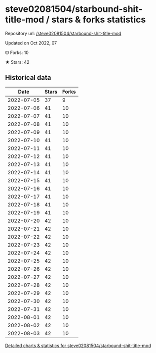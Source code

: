 # steve02081504/starbound-shit-title-mod / stars & forks statistics

Repository url: [/steve02081504/starbound-shit-title-mod](https://github.com/steve02081504/starbound-shit-title-mod)

Updated on Oct 2022, 07

☋ Forks: 10

★ Stars: 42

## Historical data
| Date | Stars | Forks |
|------|-------|-------|
| 2022-07-05 | 37 | 9 | 
| 2022-07-06 | 41 | 10 | 
| 2022-07-07 | 41 | 10 | 
| 2022-07-08 | 41 | 10 | 
| 2022-07-09 | 41 | 10 | 
| 2022-07-10 | 41 | 10 | 
| 2022-07-11 | 41 | 10 | 
| 2022-07-12 | 41 | 10 | 
| 2022-07-13 | 41 | 10 | 
| 2022-07-14 | 41 | 10 | 
| 2022-07-15 | 41 | 10 | 
| 2022-07-16 | 41 | 10 | 
| 2022-07-17 | 41 | 10 | 
| 2022-07-18 | 41 | 10 | 
| 2022-07-19 | 41 | 10 | 
| 2022-07-20 | 42 | 10 | 
| 2022-07-21 | 42 | 10 | 
| 2022-07-22 | 42 | 10 | 
| 2022-07-23 | 42 | 10 | 
| 2022-07-24 | 42 | 10 | 
| 2022-07-25 | 42 | 10 | 
| 2022-07-26 | 42 | 10 | 
| 2022-07-27 | 42 | 10 | 
| 2022-07-28 | 42 | 10 | 
| 2022-07-29 | 42 | 10 | 
| 2022-07-30 | 42 | 10 | 
| 2022-07-31 | 42 | 10 | 
| 2022-08-01 | 42 | 10 | 
| 2022-08-02 | 42 | 10 | 
| 2022-08-03 | 42 | 10 | 


[Detailed charts & statistics for steve02081504/starbound-shit-title-mod](https://reviewgithub.com/rep/steve02081504/starbound-shit-title-mod)
